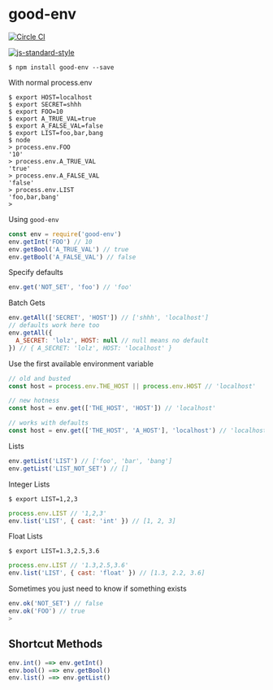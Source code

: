 
# good-env

[![Circle CI](https://circleci.com/gh/recursivefunk/good-env.png?circle-token=b1d0d5b046161f60cc5816afb82b741db7163344)](https://circleci.com/gh/recursivefunk/good-env)

[![js-standard-style](https://cdn.rawgit.com/feross/standard/master/badge.svg)](http://standardjs.com)

```
$ npm install good-env --save
```

With normal process.env

```
$ export HOST=localhost
$ export SECRET=shhh
$ export FOO=10
$ export A_TRUE_VAL=true
$ export A_FALSE_VAL=false
$ export LIST=foo,bar,bang
$ node
> process.env.FOO
'10'
> process.env.A_TRUE_VAL
'true'
> process.env.A_FALSE_VAL
'false'
> process.env.LIST
'foo,bar,bang'
>
```

Using `good-env`

```javascript
const env = require('good-env')
env.getInt('FOO') // 10
env.getBool('A_TRUE_VAL') // true
env.getBool('A_FALSE_VAL') // false
```

Specify defaults

```javascript
env.get('NOT_SET', 'foo') // 'foo'
```

Batch Gets

```javascript
env.getAll(['SECRET', 'HOST']) // ['shhh', 'localhost']
// defaults work here too
env.getAll({ 
  A_SECRET: 'lolz', HOST: null // null means no default
}) // { A_SECRET: 'lolz', HOST: 'localhost' }
```

Use the first available environment variable

```javascript
// old and busted
const host = process.env.THE_HOST || process.env.HOST // 'localhost'

// new hotness
const host = env.get(['THE_HOST', 'HOST']) // 'localhost'

// works with defaults
const host = env.get(['THE_HOST', 'A_HOST'], 'localhost') // 'localhost'
```

Lists

```javascript
env.getList('LIST') // ['foo', 'bar', 'bang']
env.getList('LIST_NOT_SET') // []
```

Integer Lists

```
$ export LIST=1,2,3
```

```javascript
process.env.LIST // '1,2,3'
env.list('LIST', { cast: 'int' }) // [1, 2, 3]
```

Float Lists

```
$ export LIST=1.3,2.5,3.6
```

```javascript
process.env.LIST // '1.3,2.5,3.6'
env.list('LIST', { cast: 'float' }) // [1.3, 2.2, 3.6]
```

Sometimes you just need to know if something exists

```javascript
env.ok('NOT_SET') // false
env.ok('FOO') // true
>
```

## Shortcut Methods

```javascript
env.int() ==> env.getInt()
env.bool() ==> env.getBool()
env.list() ==> env.getList()
```
